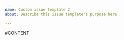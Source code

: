 ```yaml
---
name: Custom issue template 2
about: Describe this issue template's purpose here.

---
```


#CONTENT
